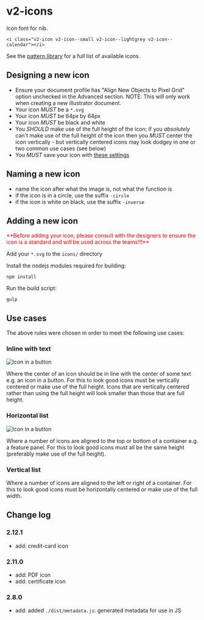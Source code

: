 # v2-icons

Icon font for nib.

    <i class="v2-icon v2-icon--small v2-icon--lightgrey v2-icon--calendar"></i>

See the [pattern library](https://design.nib.com.au/language/master/#/atom/icon) for a full list of available icons.

## Designing a new icon

 - Ensure your document profile has "Align New Objects to Pixel Grid" option unchecked in the Advanced section. NOTE: This will only work when creating a new illustrator document.
 - Your icon *MUST* be a `*.svg`
 - Your icon *MUST* be 64px by 64px
 - Your icon *MUST* be black and white
 - You *SHOULD* make use of the full height of the icon; if you *absolutely* can't make use of the full height of the icon then you *MUST* center the icon vertically - but vertically centered icons may look dodgey in one or two common use cases (see below)
 - You *MUST* save your icon with [these settings](https://www.npmjs.com/package/gulp-iconfont#preparing-svg-s)

## Naming a new icon

 - name the icon after what the image is, not what the function is
 - if the icon is in a circle, use the suffix `-circle`
 - if the icon is white on black, use the suffix `-inverse`

## Adding a new icon

<span style="color:red;">
**Before adding your icon, please consult with the designers to ensure the icon is a standard and will be used across the teams!!!**
</span>

Add your `*.svg` to the `icons/` directory

Install the nodejs modules required for building:

    npm install

Run the build script:

    gulp

## Use cases

The above rules were chosen in order to meet the following use cases:

### Inline with text

![Icon in a button](doc/use-case-btn.png?raw=true)

Where the center of an icon should be in line with the center of some text e.g. an icon in a button. For this to look good icons must be vertically centered or make use of the full height. Icons that are vertically centered rather than using the full height will look smaller than those that are full height.

### Horizontal list

![Icon in a button](doc/use-case-horiz-list.png?raw=true)

Where a number of icons are aligned to the top or bottom of a container e.g. a feature panel. For this to look good icons must all be the same height (preferably make use of the full height).

### Vertical list

Where a number of icons are aligned to the left or right of a container. For this to look good icons must be horizontally centered or make use of the full width.

## Change log

### 2.12.1

- add: credit-card icon

### 2.11.0

- add: PDF icon
- add: certificate icon

### 2.8.0

- add: added `./dist/metadata.js`: generated metadata for use in JS
